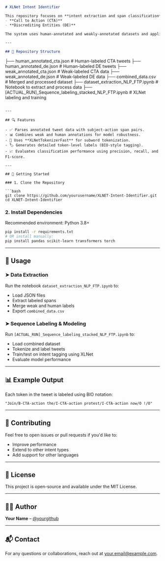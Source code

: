 ```markdown
# XLNet Intent Identifier

This repository focuses on **intent extraction and span classification** using a stacked labeling approach on tweet data. It specifically targets two types of intent:
- **Call to Action (CTA)**
- **Discrediting Entities (DE)**

The system uses human-annotated and weakly-annotated datasets and applies XLNet-based tokenization and labeling to identify actionable spans in social media posts.

---

## 📂 Repository Structure

```

├── human\_annotated\_cta.json         # Human-labeled CTA tweets
├── human\_annotated\_de.json          # Human-labeled DE tweets
├── weak\_annotated\_cta.json          # Weak-labeled CTA data
├── weak\_annotated\_de.json           # Weak-labeled DE data
├── combined\_data.csv                # Merged and processed dataset
├── dataset\_extraction\_NLP\_FTP.ipynb # Notebook to extract and process data
├── \[ACTUAL\_RUN]\_Sequence\_labeling\_stacked\_NLP\_FTP.ipynb # XLNet labeling and training

````

---

## 🔍 Features

- ✅ Parses annotated tweet data with subject-action span pairs.
- 📊 Combines weak and human annotations for model robustness.
- 🧠 Uses **XLNetTokenizerFast** for subword tokenization.
- 🏷️ Generates detailed token-level labels (BIO-style tagging).
- 📈 Evaluates classification performance using precision, recall, and F1-score.

---

## 🚀 Getting Started

### 1. Clone the Repository

```bash
git clone https://github.com/yourusername/XLNET-Intent-Identifier.git
cd XLNET-Intent-Identifier
````

### 2. Install Dependencies

Recommended environment: Python 3.8+

```bash
pip install -r requirements.txt
# OR install manually:
pip install pandas scikit-learn transformers torch
```

---

## 📘 Usage

### ➤ Data Extraction

Run the notebook `dataset_extraction_NLP_FTP.ipynb` to:

* Load JSON files
* Extract labeled spans
* Merge weak and human labels
* Export `combined_data.csv`

### ➤ Sequence Labeling & Modeling

Run `[ACTUAL_RUN]_Sequence_labeling_stacked_NLP_FTP.ipynb` to:

* Load combined dataset
* Tokenize and label tweets
* Train/test on intent tagging using XLNet
* Evaluate model performance

---

## 📊 Example Output

Each token in the tweet is labeled using BIO notation:

```
"Join/B-CTA-action the/I-CTA-action protest/I-CTA-action now/O !/O"
```

---

## 🤝 Contributing

Feel free to open issues or pull requests if you'd like to:

* Improve performance
* Extend to other intent types
* Add support for other languages

---

## 📄 License

This project is open-source and available under the MIT License.

---

## 👨‍💻 Author

**Your Name** – [@yourgithub](https://github.com/yourgithub)

---

## 📬 Contact

For any questions or collaborations, reach out at [your.email@example.com](mailto:your.email@example.com).

```
